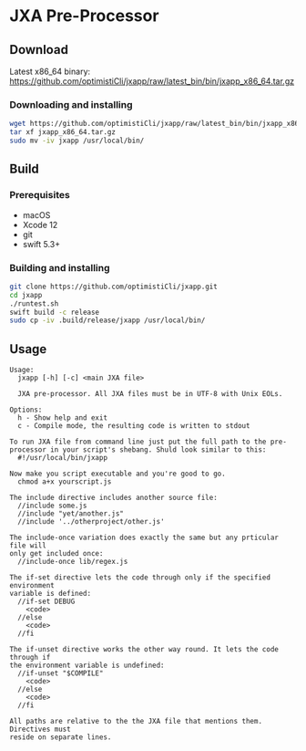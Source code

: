# JXA Pre-Processor

## Download
Latest x86_64 binary: https://github.com/optimistiCli/jxapp/raw/latest_bin/bin/jxapp_x86_64.tar.gz

### Downloading and installing
```bash
wget https://github.com/optimistiCli/jxapp/raw/latest_bin/bin/jxapp_x86_64.tar.gz
tar xf jxapp_x86_64.tar.gz
sudo mv -iv jxapp /usr/local/bin/
```

## Build

### Prerequisites
  * macOS
  * Xcode 12
  * git
  * swift 5.3+

### Building and installing
```bash
git clone https://github.com/optimistiCli/jxapp.git
cd jxapp
./runtest.sh
swift build -c release
sudo cp -iv .build/release/jxapp /usr/local/bin/
```

## Usage
```
Usage:
  jxapp [-h] [-c] <main JXA file>

  JXA pre-processor. All JXA files must be in UTF-8 with Unix EOLs.

Options:
  h - Show help and exit
  c - Compile mode, the resulting code is written to stdout

To run JXA file from command line just put the full path to the pre-
processor in your script's shebang. Shuld look similar to this:
  #!/usr/local/bin/jxapp

Now make you script executable and you're good to go.
  chmod a+x yourscript.js

The include directive includes another source file:
  //include some.js
  //include "yet/another.js"
  //include '../otherproject/other.js'

The include-once variation does exactly the same but any prticular file will 
only get included once:
  //include-once lib/regex.js

The if-set directive lets the code through only if the specified environment 
variable is defined:
  //if-set DEBUG
    <code>
  //else
    <code>
  //fi

The if-unset directive works the other way round. It lets the code through if 
the environment variable is undefined:
  //if-unset "$COMPILE"
    <code>
  //else
    <code>
  //fi

All paths are relative to the the JXA file that mentions them. Directives must 
reside on separate lines.
```
